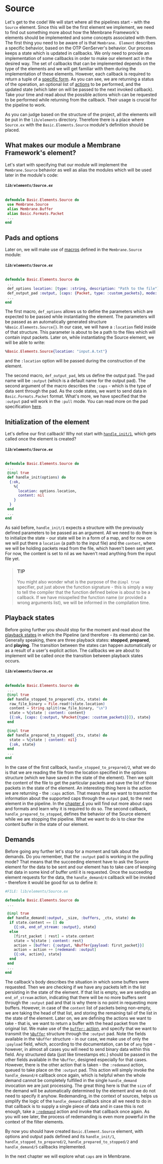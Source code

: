 # Source
Let's get to the code! 
We will start where all the pipelines start - with the `Source` element. 
Since this will be the first element we implement, we need to find out something more about how the Membrane Framework's elements should be implemented and some concepts associated with them.
The first thing you need to be aware of is that `Membrane. Element` describes a specific behavior, based on the OTP GenServer's behavior.
Our process keeps a state which is updated in callbacks. 
We only need to provide an implementation of some callbacks in order to make our element act in the desired way. 
The set of callbacks that can be implemented depends on the type of the elements and we will get familiar with them during the implementation of these elements.
However, each callback is required to return a tuple of a [specific form](https://hexdocs.pm/membrane_core/Membrane.Pipeline.html#t:callback_return_t/0).
As you can see, we are returning a status of the operation, an optional list of [actions](https://hexdocs.pm/membrane_core/Membrane.Pipeline.Action.html#t:t/0) to be performed, and 
the updated state (which later on will be passed to the next invoked callback).
Take your time and read about the possible actions which can be requested to be performed while returning from the callback. Their usage is crucial for the pipeline to work.

As you can judge based on the structure of the project, all the elements will be put in the `lib/elements` directory. Therefore there is a place where `Source.ex` with the `Basic.Elements.Source` module's definition should be placed.
## What makes our module a Membrane Framework's element?
Let's start with specifying that our module will implement the `Membrane.Source` behavior as well as alias the modules which will be used later in the module's code:
###### **`lib/elements/Source.ex`**
```Elixir
defmodule Basic.Elements.Source do
 use Membrane.Source
 alias Membrane.Buffer
 alias Basic.Formats.Packet
 ...
end

```
## Pads and options
Later on, we will make use of [macros](https://elixir-lang.org/getting-started/meta/macros.html) defined in the `Membrane.Source` module:
###### **`lib/elements/Source.ex`**
```Elixir
defmodule Basic.Elements.Source do
 ...
 def_options location: [type: :string, description: "Path to the file"]
 def_output_pad :output, [caps: {Packet, type: :custom_packets}, mode: :pull]
 ...
end

```

The first macro, `def_options` allows us to define the parameters which are expected to be passed while instantiating the element. The parameters will be passed as an automatically generated structure `%Basic.Elements.Source{}`. In our case, we will have a `:location` field inside of that structure. This parameter is about to be a path to the files which will contain input packets.
Later on, while instantiating the Source element, we will be able to write:
```Elixir
%Basic.Elements.Source{location: "input.A.txt"}
```
and the `:location` option will be passed during the construction of the element.

The second macro, `def_output_pad`, lets us define the output pad. The pad name will be `:output` (which is a default name for the output pad). The second argument of the macro describes the `:caps` - which is the type of data sent through the pad. As the code states, we want to send data in `Basic.Formats.Packet` format.
What's more, we have specified that the `:output` pad will work in the `:pull` mode. 
You can read more on the pad specification [here](https://hexdocs.pm/membrane_core/Membrane.Pad.html#t:common_spec_options_t/0).
## Initialization of the element
Let's define our first callback! Why not start with [`handle_init/1`](https://hexdocs.pm/membrane_core/Membrane.Element.Base.html#c:handle_init/1), which gets called once the element is created?
###### **`lib/elements/Source.ex`**
```Elixir
defmodule Basic.Elements.Source do
 ...
 @impl true
 def handle_init(options) do
  {:ok,
    %{
      location: options.location,
      content: nil
    }
  }
 end
 ...
end
```

As said before, `handle_init/1` expects a structure with the previously defined parameters to be passed as an argument.
All we need to do there is to initialize the state - our state will be in a form of a map, and for now on we will put there a `location` (a path to the input file) and the `content`, where we will be holding packets read from the file, which haven't been sent yet. For now, the content is set to nil as we haven't read anything from the input file yet.
> ### TIP 
> You might also wonder what is the purpose of the `@impl true` specifier, put just above the function signature - this is simply a way to tell the compiler 
> that the function defined below is about to be a callback. If we have misspelled the function name (or provided a wrong arguments list), we will be informed in the compilation time.

## Playback states
Before going further you should stop for the moment and read about the [playback states](https://hexdocs.pm/membrane_core/Membrane.Element.Action.html#t:playback_change_t/0) in which the Pipeline (and therefore - its elements) can be. Generally speaking, there are three playback states: **stopped**, **prepared**, and **playing**. The transition between the states can happen automatically or as a result of a user's explicit action.
The callbacks we are about to implement will be called once the transition between playback states occurs.

###### **`lib/elements/Source.ex`**
```Elixir
defmodule Basic.Elements.Source do
 ...
 @impl true
 def handle_stopped_to_prepared(_ctx, state) do
  raw_file_binary = File.read!(state.location)
  content = String.split(raw_file_binary, "\n")
  state = %{state | content: content}
  {{:ok, [caps: {:output, %Packet{type: :custom_packets}}]}, state}
 end

 @impl true
 def handle_prepared_to_stopped(_ctx, state) do
  state = %{state | content: nil}
  {:ok, state}
 end
 ...
end

```
In the case of the first callback, `handle_stopped_to_prepared/2`, what we do is that we are reading the file from the location specified in the options structure (which we have saved in the state of the element).
Then we split the content of the file to get the particular packets and save the list of those packets in the state of the element.
An interesting thing here is the action we are returning - the `:caps` action. That means that we want to transmit the information about the supported caps through the `output` pad, to the next element in the pipeline. In the [chapter 4](04_Caps.md) you will find out more about caps and formats and learn why it is required to do so.
The second callback, `handle_prepared_to_stopped`, defines the behavior of the Source element while we are stopping the pipeline. What we want to do is to clear the content buffer in the state of our element.
## Demands
Before going any further let's stop for a moment and talk about the demands. Do you remember, that the `:output` pad is working in the pulling mode? That means that the succeeding element have to ask the Source element for the data to be sent and our element has to take care of keeping that data in some kind of buffer until it is requested. 
Once the succeeding element requests for the data, the `handle_demand/4` callback will be invoked - therefore it would be good for us to define it:
```Elixir
#FILE: lib/elements/Source.ex

defmodule Basic.Elements.Source do
 ...

 @impl true
 def handle_demand(:output, _size, :buffers, _ctx, state) do
  if state.content == [] do
    {{:ok, end_of_stream: :output}, state}
  else
    [first_packet | rest] = state.content
    state = %{state | content: rest}
    action = [buffer: {:output, %Buffer{payload: first_packet}}]
    action = action ++ [redemand: :output]
    {{:ok, action}, state}
  end
 end
 ...
end

```

The callback's body describes the situation in which some buffers were requested. Then we are checking if we have any packets left in the list persisting in the state of the element. If that list is empty, we are sending an `end_of_stream` action, indicating that there will be no more buffers sent through the `:output` pad and that is why there is no point in requesting more buffers.
However, in case of the `content` list of packets being non-empty, we are taking the head of that list, and storing the remaining tail of the list in the state of the element. Later on, we are defining the actions we want to take - that is, we want to return a buffer with the head packet from the original list. We make use of the [`buffer:` action](https://hexdocs.pm/membrane_core/Membrane.Element.Action.html#t:buffer_t/0), and specify that we want to transmit the [`%Buffer`](https://hexdocs.pm/membrane_core/Membrane.Buffer.html#t:t/0) structure through the `:output` pad. Note the fields available in the `%Buffer` structure - in our case, we make use of only the `:payload` field, which, according to the documentation, can be of `any` type - however, in almost all cases you will need to send binary data within this field. Any structured data (just like timestamps etc.) should be passed in the other fields available in the `%Buffer`, designed especially for that cases.
However, there is the other action that is taken - the `:redemand` action, queued to take place on the `:output` pad. This action will simply invoke the `handle_demand/4` callback once again, which is helpful when the whole demand cannot be completely fulfilled in the single `handle_demand` invocation we are just processing. The great thing here is that the `size` of the demand will be automatically determined by the element and we do not need to specify it anyhow. Redemanding, in the context of sources, helps us simplify the logic of the `handle_demand` callback since all we need to do in that callback is to supply a single piece of data and in case this is not enough, take a [`:redemand`](https://hexdocs.pm/membrane_core/Membrane.Element.Action.html#t:redemand_t/0) action and invoke that callback once again. As you will see later, the process of redemanding is even more powerful in the context of the filter elements.

By now you should have created `Basic.Element.Source` element, with options and output pads defined and its `handle_init/1`, `handle_stopped_to_prepared/2`, `handle_prepared_to_stopped/2` and `handle_demand/5` callbacks implemented. 

In the next chapter we will explore what `caps` are in Membrane.